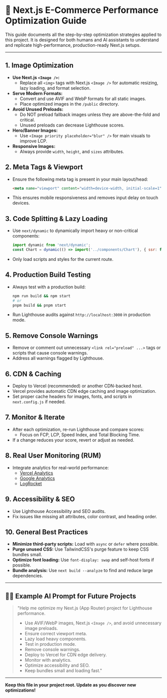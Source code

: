 # 🚀 Next.js E-Commerce Performance Optimization Guide

This guide documents all the step-by-step optimization strategies applied to this project. It is designed for both humans and AI assistants to understand and replicate high-performance, production-ready Next.js setups.

---

## 1. Image Optimization

- **Use Next.js `<Image />`:**
  - Replace all `<img>` tags with Next.js `<Image />` for automatic resizing, lazy loading, and format selection.
- **Serve Modern Formats:**
  - Convert and use AVIF and WebP formats for all static images.
  - Place optimized images in the `/public` directory.
- **Avoid Unused Preloads:**
  - Do NOT preload fallback images unless they are above-the-fold and critical.
  - Unused preloads can decrease Lighthouse scores.
- **Hero/Banner Images:**
  - Use `<Image priority placeholder="blur" />` for main visuals to improve LCP.
- **Responsive Images:**
  - Always provide `width`, `height`, and `sizes` attributes.

## 2. Meta Tags & Viewport

- Ensure the following meta tag is present in your main layout/head:
  ```html
  <meta name="viewport" content="width=device-width, initial-scale=1" />
  ```
- This ensures mobile responsiveness and removes input delay on touch devices.

## 3. Code Splitting & Lazy Loading

- Use `next/dynamic` to dynamically import heavy or non-critical components:
  ```js
  import dynamic from 'next/dynamic';
  const Chart = dynamic(() => import('../components/Chart'), { ssr: false });
  ```
- Only load scripts and styles for the current route.

## 4. Production Build Testing

- Always test with a production build:
  ```sh
  npm run build && npm start
  # or
  pnpm build && pnpm start
  ```
- Run Lighthouse audits against `http://localhost:3000` in production mode.

## 5. Remove Console Warnings

- Remove or comment out unnecessary `<link rel="preload" ...>` tags or scripts that cause console warnings.
- Address all warnings flagged by Lighthouse.

## 6. CDN & Caching

- Deploy to Vercel (recommended) or another CDN-backed host.
- Vercel provides automatic CDN edge caching and image optimization.
- Set proper cache headers for images, fonts, and scripts in `next.config.js` if needed.

## 7. Monitor & Iterate

- After each optimization, re-run Lighthouse and compare scores:
  - Focus on FCP, LCP, Speed Index, and Total Blocking Time.
- If a change reduces your score, revert or adjust as needed.

## 8. Real User Monitoring (RUM)

- Integrate analytics for real-world performance:
  - [Vercel Analytics](https://vercel.com/analytics)
  - [Google Analytics](https://analytics.google.com/)
  - [LogRocket](https://logrocket.com/)

## 9. Accessibility & SEO

- Use Lighthouse Accessibility and SEO audits.
- Fix issues like missing alt attributes, color contrast, and heading order.

## 10. General Best Practices

- **Minimize third-party scripts:** Load with `async` or `defer` where possible.
- **Purge unused CSS:** Use TailwindCSS's purge feature to keep CSS bundles small.
- **Optimize font loading:** Use `font-display: swap` and self-host fonts if possible.
- **Bundle analysis:** Use `next build --analyze` to find and reduce large dependencies.

---

## 🧑‍💻 Example AI Prompt for Future Projects

> "Help me optimize my Next.js (App Router) project for Lighthouse performance. 
> - Use AVIF/WebP images, Next.js `<Image />`, and avoid unnecessary image preloads. 
> - Ensure correct viewport meta. 
> - Lazy load heavy components. 
> - Test in production mode. 
> - Remove console warnings. 
> - Deploy to Vercel for CDN edge delivery. 
> - Monitor with analytics. 
> - Optimize accessibility and SEO. 
> - Keep bundles small and loading fast."

---

**Keep this file in your project root. Update as you discover new optimizations!**

